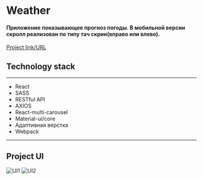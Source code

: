 # Weather
#### Приложение показывающее прогноз погоды. В мобильной версии скролл реализован по типу тач скрин(вправо или влево).
[Project link/URL](https://lowerrider.github.io/Weather/)

## Technology stack
____

+ React
+ SASS
+ RESTful API
+ AXIOS
+ React-multi-carousel
+ Material-ui/core
+ Адаптивная верстка
+ Webpack
____
## Project UI

![UI1](https://sun9-21.userapi.com/impg/eSk7267TwhTAiCMfVt0qku8mizw5g8VNusBFfQ/RbGXabO4cxw.jpg?size=2560x1308&quality=96&sign=6d5b2d26f7accfc0abbee8879c477ebc&type=album)
![UI2](https://sun9-46.userapi.com/impg/fp0w_nRVxc1gXfDWGsLhHeINcFZD-IlRIVI-VQ/t0Q_-CJnW_Q.jpg?size=2560x1308&quality=96&sign=1170692c019e37ee416eea6037e77128&type=album)



